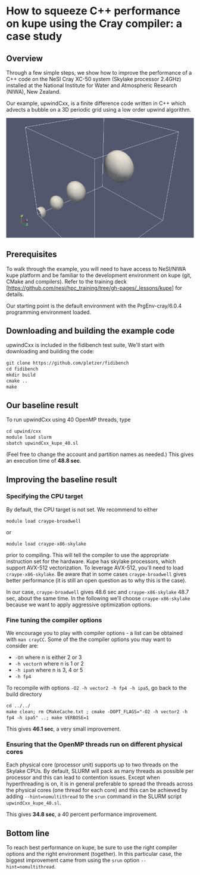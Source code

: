 # How to squeeze C++ performance on kupe using the Cray compiler: a case study


## Overview 

Through a few simple steps, we show how to improve the performance of a C++ code on the NeSI Cray XC-50 system (Skylake processor 2.4GHz) installed at the National Institute for Water and Atmospheric Research (NIWA), New Zealand. 

Our example, upwindCxx, is a finite difference code written in C++ which advects a bubble on a 3D periodic grid using a low order upwind algorithm.

![alt Advection of bubble](../../figs/advect.png)

## Prerequisites

To walk through the example, you will need to have access to NeSI/NIWA kupe platform and be familiar to the development environment on kupe (git, CMake and compilers). Refer  to the training deck [https://github.com/nesi/hpc_training/tree/gh-pages/_lessons/kupe] for details. 

Our starting point is the default environment with the PrgEnv-cray/6.0.4 programming environment loaded.

## Downloading and building the example code

upwindCxx is included in the fidibench test suite, We'll start with downloading and building the code:

```
git clone https://github.com/pletzer/fidibench
cd fidibench
mkdir build
cmake ..
make
```

## Our baseline result

To run upwindCxx using 40 OpenMP threads, type 
```
cd upwind/cxx
module load slurm
sbatch upwindCxx_kupe_40.sl
```
(Feel free to change the account and partition names as needed.) This gives an execution time of **48.8 sec**.

## Improving the baseline result

### Specifying the CPU target

By default, the CPU target is not set. We recommend to either
```
module load craype-broadwell
```
or
```
module load craype-x86-skylake
```
prior to compiling. This will tell the compiler to use the appropriate instruction set for the hardware. Kupe has skylake processors, which support AVX-512 vectorization. To leverage AVX-512, you'll need to load ```craype-x86-skylake```. Be aware that in some cases ```craype-broadwell``` gives better performance (it is still an open question as to why this is the case).

In our case, ```craype-broadwell``` gives 48.6 sec and ```craype-x86-skylake``` 48.7 sec, about the same time. In the following we'll choose ```craype-x86-skylake``` because we want to apply aggressive optimization options.

### Fine tuning the compiler options

We encourage you to play with compiler options - a list can be obtained with ```man crayCC```. Some of the the compiler options you may want to consider are:

 * ```-O```n where n is either 2 or 3
 * ```-h vector```n where n is 1 or 2
 * ```-h ipa```n where n is 3, 4 or 5
 * ```-h fp4```  

 To recompile with options ```-O2 -h vector2 -h fp4 -h ipa5```, go back to the build directory
 ```
 cd ../../
 make clean; rm CMakeCache.txt ; cmake -DOPT_FLAGS="-O2 -h vector2 -h fp4 -h ipa5" ..; make VERBOSE=1
 ```

 This gives **46.1 sec**, a very small improvement. 


### Ensuring that the OpenMP threads run on different physical cores

Each physical core (processor unit) supports up to two threads on the Skylake CPUs. By default, SLURM will pack as many threads as possible per processor and this can lead to contention issues. Except when hyperthreading is on, it is in general preferable to spread the threads across the physical cores (one thread for each core) and this can be achieved by adding ```--hint=nomultithread``` to the ```srun``` command in the SLURM script ```upwindCxx_kupe_40.sl```.

This gives **34.8 sec**, a 40 percent performance improvement.

## Bottom line

To reach best performance on kupe, be sure to use the right compiler options and the right environment (together). In this particular case, the biggest improvement came from using the ```srun``` option ```--hint=nomultithread```. 






